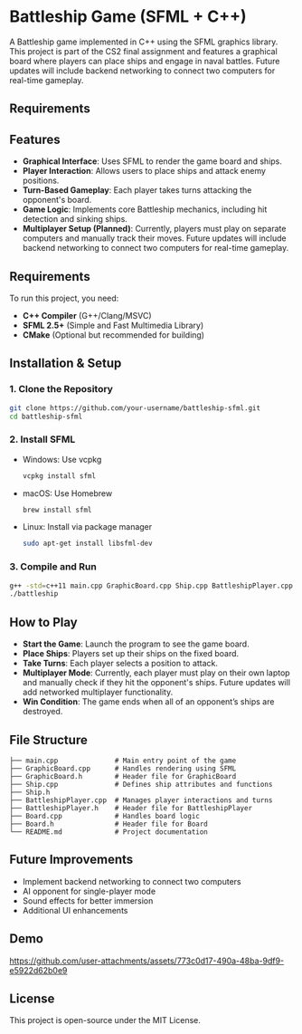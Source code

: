 # Battleship Game (SFML + C++)

A Battleship game implemented in C++ using the SFML graphics library. This project is part of the CS2 final assignment and features a graphical board where players can place ships and engage in naval battles.
Future updates will include backend networking to connect two computers for real-time gameplay.

## Requirements

## Features
- **Graphical Interface**: Uses SFML to render the game board and ships.
- **Player Interaction**: Allows users to place ships and attack enemy positions.
- **Turn-Based Gameplay**: Each player takes turns attacking the opponent's board.
- **Game Logic**: Implements core Battleship mechanics, including hit detection and sinking ships.
- **Multiplayer Setup (Planned)**: Currently, players must play on separate computers and manually track their moves. Future updates will include backend networking to connect two computers for real-time gameplay.

## Requirements
To run this project, you need:
- **C++ Compiler** (G++/Clang/MSVC)
- **SFML 2.5+** (Simple and Fast Multimedia Library)
- **CMake** (Optional but recommended for building)

## Installation & Setup

### 1. Clone the Repository
```bash
git clone https://github.com/your-username/battleship-sfml.git
cd battleship-sfml
```

### 2. Install SFML
- Windows: Use vcpkg
  ```bash
  vcpkg install sfml
  ```
- macOS: Use Homebrew
  ```bash
  brew install sfml
  ```
- Linux: Install via package manager
  ```bash
  sudo apt-get install libsfml-dev
  ```

### 3. Compile and Run
```bash
g++ -std=c++11 main.cpp GraphicBoard.cpp Ship.cpp BattleshipPlayer.cpp Board.cpp -o battleship -lsfml-graphics -lsfml-window -lsfml-system
./battleship
```

## How to Play
- **Start the Game**: Launch the program to see the game board.
- **Place Ships**: Players set up their ships on the fixed board.
- **Take Turns**: Each player selects a position to attack.
- **Multiplayer Mode**: Currently, each player must play on their own laptop and manually check if they hit the opponent's ships. Future updates will add networked multiplayer functionality.
- **Win Condition**: The game ends when all of an opponent’s ships are destroyed.

## File Structure
```
├── main.cpp              # Main entry point of the game
├── GraphicBoard.cpp      # Handles rendering using SFML
├── GraphicBoard.h        # Header file for GraphicBoard
├── Ship.cpp              # Defines ship attributes and functions
├── Ship.h                
├── BattleshipPlayer.cpp  # Manages player interactions and turns
├── BattleshipPlayer.h    # Header file for BattleshipPlayer
├── Board.cpp             # Handles board logic
├── Board.h               # Header file for Board
└── README.md             # Project documentation
```

## Future Improvements
- Implement backend networking to connect two computers
- AI opponent for single-player mode
- Sound effects for better immersion
- Additional UI enhancements

## Demo


https://github.com/user-attachments/assets/773c0d17-490a-48ba-9df9-e5922d62b0e9


## License
This project is open-source under the MIT License.
